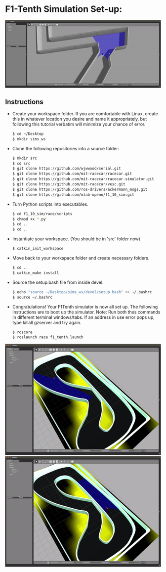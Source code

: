 # F1-Tenth Simulation Set-up: 


![Alt Text](./output1.gif)

Instructions
---

* Create your workspace folder. If you are comfortable with Linux, create this in whatever location you desire and name it appropriately, but following this tutorial verbatim will minimize your chance of error.
  ```sh
  $ cd ~/Desktop
  $ mkdir sims_ws
  ```

* Clone the following repositories into a source folder:

  ```sh
  $ mkdir src
  $ cd src
  $ git clone https://github.com/wjwwood/serial.git
  $ git clone https://github.com/mit-racecar/racecar.git
  $ git clone https://github.com/mit-racecar/racecar-simulator.git
  $ git clone https://github.com/mit-racecar/vesc.git
  $ git clone https://github.com/ros-drivers/ackermann_msgs.git
  $ git clone https://github.com/mlab-upenn/f1_10_sim.git
  ```
  
* Turn Python scripts into executables.
  ```sh
  $ cd f1_10_sim/race/scripts
  $ chmod +x *.py
  $ cd ..
  $ cd ..
  ```
  
* Instantiate your workspace. (You should be in 'src' folder now)
  ```sh
  $ catkin_init_workspace
  ```
  
* Move back to your workspace folder and create necessary folders.
  ```sh
  $ cd ..
  $ catkin_make install
  ```
  
* Source the setup.bash file from inside devel.
  ```sh
  $ echo "source ~/Desktop/sims_ws/devel/setup.bash" >> ~/.bashrc
  $ source ~/.bashrc
  ```

* Congratulations! Your F1Tenth simulator is now all set up. The following instructions are to boot up the simulator. Note: Run both thes commands in different terminal windows/tabs. If an address in use error pops up, type killall gzserver and try again.
  ```sh
  $ roscore
  $ roslaunch race f1_tenth.launch
  ```
  
 ![Alt Text](./output2.gif)
 ![Alt Text](./output3.gif)
